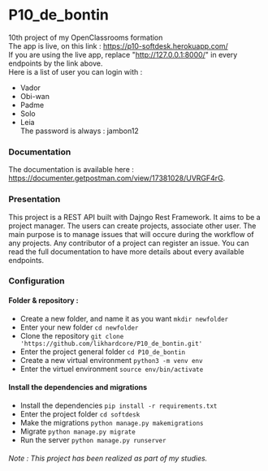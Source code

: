# P10_de_bontin
10th project of my OpenClassrooms formation<br>
The app is live, on this link : https://p10-softdesk.herokuapp.com/<br>
If you are using the live app, replace "http://127.0.0.1:8000/" in every endpoints by the link above.<br>
Here is a list of user you can login with :
- Vador
- Obi-wan
- Padme
- Solo
- Leia<br>
The password is always : jambon12

### Documentation
The documentation is available here : https://documenter.getpostman.com/view/17381028/UVRGF4rG.

### Presentation
This project is a REST API built with Dajngo Rest Framework.
It aims to be a project manager. The users can create projects, associate other user.
The main purpose is to manage issues that will occure during the workflow of any projects. Any contributor of a project can register an issue.
You can read the full documentation to have more details about every available endpoints.

### Configuration
#### Folder & repository :
- Create a new folder, and name it as you want `mkdir newfolder`
- Enter your new folder `cd newfolder`
- Clone the repository `git clone 'https://github.com/likhardcore/P10_de_bontin.git'`
- Enter the project general folder `cd P10_de_bontin`
- Create a new virtual environment `python3 -m venv env`
- Enter the virtuel environment `source env/bin/activate`
#### Install the dependencies and migrations
- Install the dependencies `pip install -r requirements.txt`
- Enter the project folder `cd softdesk`
- Make the migrations `python manage.py makemigrations`
- Migrate `python manage.py migrate`
- Run the server `python manage.py runserver`

###### Note : This project has been realized as part of my studies.
